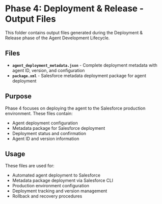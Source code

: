 # Phase 4: Deployment & Release - Output Files

This folder contains output files generated during the Deployment & Release phase of the Agent Development Lifecycle.

## Files

- **`agent_deployment_metadata.json`** - Complete deployment metadata with agent ID, version, and configuration
- **`package.xml`** - Salesforce metadata deployment package for agent deployment

## Purpose

Phase 4 focuses on deploying the agent to the Salesforce production environment. These files contain:
- Agent deployment configuration
- Metadata package for Salesforce deployment
- Deployment status and confirmation
- Agent ID and version information

## Usage

These files are used for:
- Automated agent deployment to Salesforce
- Metadata package deployment via Salesforce CLI
- Production environment configuration
- Deployment tracking and version management
- Rollback and recovery procedures
